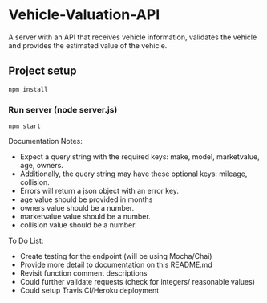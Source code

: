 # Vehicle-Valuation-API
A server with an API that receives vehicle information, validates the vehicle and provides the estimated value of the vehicle.

## Project setup
```
npm install
```

### Run server (node server.js)
```
npm start
```

Documentation Notes:
-	Expect a query string with the required keys: make, model, marketvalue, age, owners.
-	Additionally, the query string may have these optional keys: mileage, collision.
-	Errors will return a json object with an error key.
-	age value should be provided in months
-	owners value should be a number.
-	marketvalue value should be a number.
- collision value should be a number.

To Do List:
-	Create testing for the endpoint (will be using Mocha/Chai)
-	Provide more detail to documentation on this README.md
-	Revisit function comment descriptions
- Could further validate requests (check for integers/ reasonable values)
-	Could setup Travis CI/Heroku deployment  
